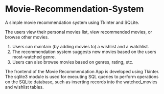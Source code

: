 # Movie-Recommendation-System

A simple movie recommendation system using Tkinter and SQLite.

The users view their personal movies list, view recommended movies, or browse other movies. 
1. Users can maintain (by adding movies to) a wishlist and a watchlist.
2. The recommendation system suggests new movies based on the users most-watched genre.
3. Users can also browse movies based on genres, rating, etc.

The frontend of the Movie Recommendation App is developed using Tkinter. The sqlite3 module is used for executing SQL queries to
perform operations on the SQLite database, such as inserting records into the watched_movies and wishlist tables.
